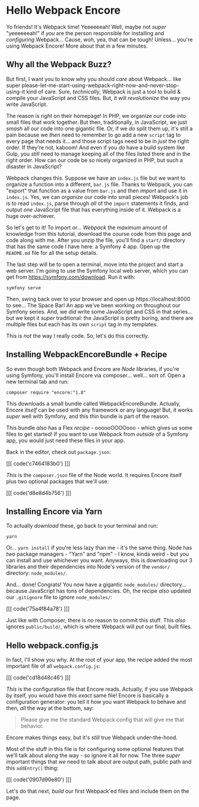# Hello Webpack Encore

Yo friends! It's Webpack time! Yeeeeeeah! Well, maybe not *super* "yeeeeeeah!"
if *you* are the person responsible for installing and *configuring* Webpack...
Cause, woh, yea, that can be tough! Unless... you're using Webpack Encore!
More about that in a few minutes.

## Why all the Webpack Buzz?

But first, I want you to know why you should *care* about Webpack... like super
please-let-me-start-using-webpack-right-now-and-never-stop-using-it kind of care.
Sure, *technically*, Webpack is just a tool to build & compile your JavaScript
and CSS files. But, it will *revolutionize* the way you write JavaScript.

The reason is *right* on their homepage! In PHP, we organize our code into small
files that work together. But then, traditionally, in JavaScript, we just *smash*
all our code into one gigantic file. Or, if we *do* split them up, it's still a pain
because we *then* need to remember to go add a new `script` tag to every page that
needs it... and those script tags need to be in *just* the right order. If they're
not, kaboom! And even if you *do* have a build system like Gulp, you *still* need
to manage keeping all of the files listed there and in the right order. How can our
code be *so* nicely organized in PHP, but such a disaster in JavaScript?

Webpack changes this. Suppose we have an `index.js` file but we want to organize
a function into a different, `bar.js` file. Thanks to Webpack, you can "export"
that function as a value from `bar.js` and then *import* and use it in `index.js`.
Yes, we can *organize* our code into small pieces! Webpack's job is to read
`index.js`, parse through *all* of the `import` statements it finds, and output
*one* JavaScript file that has everything inside of it. Webpack is a huge
over-achiever.

So let's get to it! To import or... *Webpack* the *maximum* amount of knowledge
from this tutorial, download the course code from this page and code along with me.
After you unzip the file, you'll find a `start/` directory that has the same
code I have here: a Symfony 4 app. Open up the `README.md` file for all the setup
details.

The last step will be to open a terminal, move into the project and start a web server.
I'm going to use the Symfony local web server, which you can get from
https://symfony.com/download. Run it with:

```terminal
symfony serve
```

Then, swing back over to your browser and open up https://localhost:8000 to see...
The Space Bar! An app we've been working on throughout our Symfony series. And,
we *did* write some JavaScript and CSS in that series... but we kept it *super*
traditional: the JavaScript is pretty boring, and there are multiple files but
each has its own `script` tag in my templates.

This is *not* the way I really code. So, let's do this correctly.

## Installing WebpackEncoreBundle + Recipe

So even though both Webpack and Encore are *Node* libraries, if you're using Symfony,
you'll install Encore via composer... well... sort of. Open a new terminal tab and run:

```terminal
composer require "encore:^1.8"
```

This downloads a small bundle called WebpackEncoreBundle. Actually, Encore *itself*
can be used with any framework or any language! But, it works *super* well with Symfony,
and this thin bundle is part of the reason.

This bundle *also* has a Flex *recipe* - oooooOOOOooo - which gives us some files
to get started! If you want to use Webpack from *outside* of a Symfony app, you would
just need these files in your app.

Back in the editor, check out `package.json`:

[[[ code('c7464183b0') ]]]

*This* is the `composer.json` file of the Node world. It requires Encore itself
plus two optional packages that we'll use:

[[[ code('d8e8d4b756') ]]]

## Installing Encore via Yarn

To actually *download* these, go back to your terminal and run:

```terminal
yarn
```

Or... `yarn install` if you're less lazy than me - it's the same thing. Node has
*two* package managers - "Yarn" and "npm" - I know, kinda weird - but you can install
and use whichever you want. Anyways, this is downloading our 3 libraries and their
dependencies into Node's version of the `vendor/` directory: `node_modules/`.

And... done! Congrats! You now have a gigantic `node_modules/` directory... because
JavaScript has tons of dependencies. Oh, the recipe *also* updated our `.gitignore`
file to *ignore* `node_modules/`:

[[[ code('75a4f84a78') ]]]

Just like with Composer, there is *no* reason to commit this stuff. This *also*
ignores `public/build/`, which is where Webpack will *put* our final, built files.

## Hello webpack.config.js

In fact, I'll show you why. At the root of your app, the recipe added the most
important file of all `webpack.config.js`:

[[[ code('cd18d48c46') ]]]

*This* is the configuration file that Encore reads. Actually, if you use Webpack
by itself, you would have this *exact* same file! Encore is basically a configuration
generator: you tell it how you want Webpack to behave and then, *all* the way
at the bottom, say:

> Please give me the standard Webpack config that will give me that behavior.

Encore makes things easy, but it's *still* true Webpack under-the-hood.

Most of the stuff in this file is for configuring some optional features that we'll
talk about along the way - so ignore it all for now. The three *super* important
things that *we* need to talk about are output path, public path and this `addEntry()`
thing:

[[[ code('0907d90e80') ]]]

Let's do that next, *build* our first Webpack'ed files and include them on the page.
